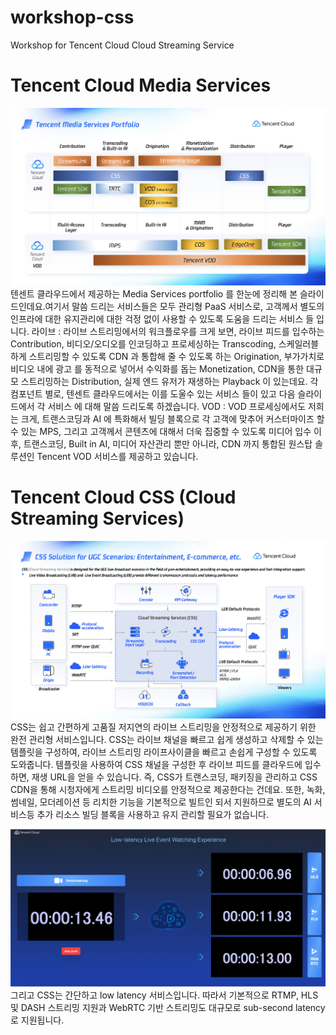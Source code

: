 # workshop-css
Workshop for Tencent Cloud Cloud Streaming Service

# Tencent Cloud Media Services

![미디어 서비스 포트폴리오](./assets/images/media_services_portfolio.png)
텐센트 클라우드에서 제공하는 Media Services portfolio 를 한눈에 정리해 본 슬라이드인데요.여기서 말씀 드리는 서비스들은 모두 관리형 PaaS 서비스로, 고객께서 별도의 인프라에 대한 유지관리에 대한 걱정 없이 사용할 수 있도록 도움을 드리는 서비스 들 입니다. 
라이브 : 라이브 스트리밍에서의 워크플로우를 크게 보면, 라이브 피드를 입수하는 Contribution, 비디오/오디오를 인코딩하고 프로세싱하는 Transcoding, 스케일러블하게 스트리밍할 수 있도록 CDN 과 통합해 줄 수 있도록 하는 Origination, 부가가치로 비디오 내에 광고 를 동적으로 넣어서 수익화를 돕는 Monetization,  CDN을 통한 대규모 스트리밍하는 Distribution, 실제 엔드 유저가 재생하는 Playback 이 있는데요. 각 컴포넌트 별로, 텐센트 클라우드에서는 이를 도울수 있는 서비스 들이 있고 다음 슬라이드에서 각 서비스 에 대해 말씀 드리도록 하겠습니다.
VOD : VOD 프로세싱에서도 저희는 크게, 트랜스코딩과 AI 에 특화해서 빌딩 블록으로 각 고객에 맞추어 커스터마이즈 할 수 있는 MPS, 그리고 고객께서 콘텐츠에 대해서 더욱 집중할 수 있도록 미디어 입수 이후, 트랜스코딩, Built in AI, 미디어 자산관리 뿐만 아니라, CDN 까지 통합된 원스탑 솔루션인 Tencent VOD 서비스를 제공하고 있습니다.

# Tencent Cloud CSS (Cloud Streaming Services)
![CSS 아키텍처](./assets/images/css_architecture.png)
CSS는 쉽고 간편하게 고품질 저지연의 라이브 스트리밍을 안정적으로 제공하기 위한 완전 관리형 서비스입니다. CSS는 라이브 채널을 빠르고 쉽게 생성하고 삭제할 수 있는 템플릿을 구성하여, 라이브 스트리밍 라이프사이클을 빠르고 손쉽게 구성할 수 있도록 도와줍니다.
템플릿을 사용하여 CSS 채널을 구성한 후 라이브 피드를 클라우드에 입수하면, 재생 URL을 얻을 수 있습니다. 즉, CSS가 트랜스코딩, 패키징을 관리하고 CSS CDN을 통해 시청자에게 스트리밍 비디오를 안정적으로 제공한다는 건데요.
또한, 녹화, 썸네일, 모더레이션 등 리치한 기능을 기본적으로 빌트인 되서 지원하므로 별도의 AI 서비스등 추가 리소스 빌딩 블록을 사용하고 유지 관리할 필요가 없습니다.

![CSS 지연시간](./assets/images/css_latency.png)
그리고 CSS는 간단하고 low latency 서비스입니다. 따라서 기본적으로 RTMP, HLS 및 DASH 스트리밍 지원과 WebRTC 기반 스트리밍도 대규모로 sub-second latency 로 지원됩니다.


